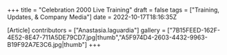 +++
title = "Celebration 2000 Live Training"
draft = false
tags = ["Training, Updates, & Company Media"]
date = 2022-10-17T18:16:35Z

[Article]
contributors = ["Anastasia.laguardia"]
gallery = ["7B15FEED-162F-4E52-8E47-711A5DE79CD7.jpg|thumb","A5F974D4-2603-4432-9963-B19F92A7E3C6.jpg|thumb"]
+++

